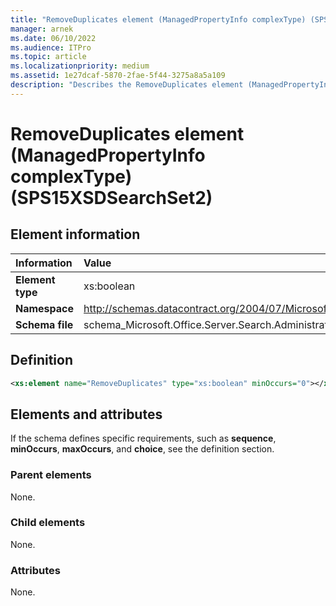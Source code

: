 ```yaml
---
title: "RemoveDuplicates element (ManagedPropertyInfo complexType) (SPS15XSDSearchSet2)"
manager: arnek
ms.date: 06/10/2022
ms.audience: ITPro
ms.topic: article
ms.localizationpriority: medium
ms.assetid: 1e27dcaf-5870-2fae-5f44-3275a8a5a109
description: "Describes the RemoveDuplicates element (ManagedPropertyInfo complexType) (SPS15XSDSearchSet2)."
---
```


# RemoveDuplicates element (ManagedPropertyInfo complexType) (SPS15XSDSearchSet2)



## Element information

|Information|Value|
|:-----|:-----|
|**Element type** <br/> |xs:boolean  <br/> |
|**Namespace** <br/> |http://schemas.datacontract.org/2004/07/Microsoft.Office.Server.Search.Administration  <br/> |
|**Schema file** <br/> |schema_Microsoft.Office.Server.Search.Administration.xsd  <br/> |

## Definition

```XML
<xs:element name="RemoveDuplicates" type="xs:boolean" minOccurs="0"></xs:element>

```

## Elements and attributes

If the schema defines specific requirements, such as **sequence**, **minOccurs**, **maxOccurs**, and **choice**, see the definition section.

### Parent elements

None.

### Child elements

None.

### Attributes

None.
